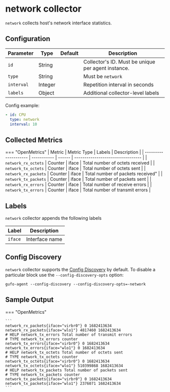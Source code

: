 # network collector

`network` collects host's network interface statistics.

## Configuration

| Parameter  | Type    | Default | Description                                        |
| ---------- | ------- | ------- | -------------------------------------------------- |
| `id`       | String  |         | Collector's ID. Must be unique per agent instance. |
| `type`     | String  |         | Must be `network`                                  |
| `interval` | Integer |         | Repetition interval in seconds                     |
| `labels`   | Object  |         | Additional collector-level labels                  |

Config example:

``` yaml
- id: CPU
  type: network
  interval: 10
```

## Collected Metrics

=== "OpenMetrics"
  | Metric               | Metric Type | Labels | Description                       |
  | -------------------- | ----------- | ------ | --------------------------------- |
  | `network_rx_octets`  | Counter     | iface  | Total number of octets received   |
  | `network_tx_octets`  | Counter     | iface  | Total number of octets sent       |
  | `network_rx_packets` | Counter     | iface  | Total number of packets received" |
  | `network_tx_packets` | Counter     | iface  | Total number of packets sent      |
  | `network_rx_errors`  | Counter     | iface  | Total number of receive errors    |
  | `network_tx_errors`  | Counter     | iface  | Total number of transmit errors   |

## Labels

`network` collector appends the following labels

| Label   | Description    |
| ------- | -------------- |
| `iface` | Interface name |

## Config Discovery

`network` collector supports the [Config Discovery](../config_discovery.md) by default.
To disable a particular block use the `--config-discovery-opts` option:

``` shell
gufo-agent --config-discovery --config-discovery-opts=-network
```

## Sample Output

=== "OpenMetrics"

    ```
    network_rx_packets{iface="virbr0"} 0 1682413634
    network_rx_packets{iface="wlo1"} 4817460 1682413634
    # HELP network_tx_errors Total number of transmit errors
    # TYPE network_tx_errors counter
    network_tx_errors{iface="virbr0"} 0 1682413634
    network_tx_errors{iface="wlo1"} 0 1682413634
    # HELP network_tx_octets Total number of octets sent
    # TYPE network_tx_octets counter
    network_tx_octets{iface="virbr0"} 0 1682413634
    network_tx_octets{iface="wlo1"} 510399868 1682413634
    # HELP network_tx_packets Total number of packets sent
    # TYPE network_tx_packets counter
    network_tx_packets{iface="virbr0"} 0 1682413634
    network_tx_packets{iface="wlo1"} 2376071 1682413634
    ```